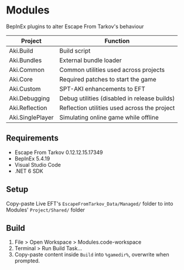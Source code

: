 # Modules

BepInEx plugins to alter Escape From Tarkov's behaviour

**Project**        | **Function**
------------------ | --------------------------------------------
Aki.Build          | Build script
Aki.Bundles        | External bundle loader
Aki.Common         | Common utilities used across projects
Aki.Core           | Required patches to start the game
Aki.Custom         | SPT-AKI enhancements to EFT
Aki.Debugging      | Debug utilities (disabled in release builds)
Aki.Reflection     | Reflection utilities used across the project
Aki.SinglePlayer   | Simulating online game while offline

## Requirements

- Escape From Tarkov 0.12.12.15.17349
- BepInEx 5.4.19
- Visual Studio Code
- .NET 6 SDK

## Setup

Copy-paste Live EFT's `EscapeFromTarkov_Data/Managed/` folder to into Modules' `Project/Shared/` folder

## Build

1. File > Open Workspace > Modules.code-workspace
2. Terminal > Run Build Task...
3. Copy-paste content inside `Build` into `%gamedir%`, overwrite when prompted.
